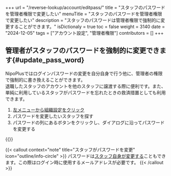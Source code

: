 +++
url = "/reverse-lookup/account/editpass/"
title = "スタッフのパスワードを管理者権限で変更したい"
menuTitle = "スタッフのパスワードを管理者権限で変更したい"
description = "スタッフのパスワードは管理者権限で強制的に変更することができます。"
isDictionaly = true
toc = false
weight = 3140
date = "2024-12-05"
tags = ["アカウント設定", "管理者権限"]
contributors = []
+++

## 管理者がスタッフのパスワードを強制的に変更できます{#update_pass_word}

NipoPlusではログインパスワードの変更を自分自身で行う他に、管理者の権限で強制的に書き換えることができます。  
退職したスタッフのアカウントを他のスタッフに譲渡する際に便利です。また、単純に利用しているスタッフがパスワードを忘れたときの救済措置としても利用できます。

1. [左メニューから組織設定をクリック](/docs/setup/staff-global/rank/#rootSettingBtn)
2. パスワードを変更したいスタッフを探す
3. パスワードの列にあるボタンをクリックし、ダイアログに沿ってパスワードを変更する

{{<iTablet filename="img/editpass" msg="パスワードを変更するとすでにログイン中のアカウントは自動でログアウトします" alice="shield">}}

{{< callout context="note" title="スタッフがパスワードを変更" icon="outline/info-circle" >}}
パスワードは[スタッフ自身が変更する](/docs/manual/account/email/#change_self)こともできます。この際はログイン時に使用するメールアドレスが必要です。
{{< /callout >}}
